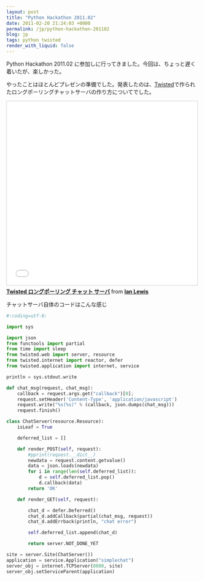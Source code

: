 ```yaml
---
layout: post
title: "Python Hackathon 2011.02"
date: 2011-02-20 21:24:03 +0000
permalink: /jp/python-hackathon-201102
blog: jp
tags: python twisted
render_with_liquid: false
---
```


Python Hackathon 2011.02 に参加しに行ってきました。今回は、ちょっと遅く着いたが、楽しかった。

やったことはほとんどプレゼンの準備でした。発表したのは、[Twisted](http://twistedmatrix.com/)で作られたロングポーリングチャットサーバの作り方についてでした。

<iframe src="//www.slideshare.net/slideshow/embed_code/key/xrp8u56T9XPIn0" width="595" height="485" frameborder="0" marginwidth="0" marginheight="0" scrolling="no" style="border:1px solid #CCC; border-width:1px; margin-bottom:5px; max-width: 100%;" allowfullscreen> </iframe> <div style="margin-bottom:5px"> <strong> <a href="//www.slideshare.net/IanMLewis/twisted" title="Twisted ロングポーリング チャット サーバ" target="_blank">Twisted ロングポーリング チャット サーバ</a> </strong> from <strong><a href="https://www.slideshare.net/IanMLewis" target="_blank">Ian Lewis</a></strong> </div>

チャットサーバ自体のコードはこんな感じ

```python
#:coding=utf-8:

import sys

import json
from functools import partial
from time import sleep
from twisted.web import server, resource
from twisted.internet import reactor, defer
from twisted.application import internet, service

println = sys.stdout.write

def chat_msg(request, chat_msg):
    callback = request.args.get("callback")[0];
    request.setHeader('Content-Type', 'application/javascript')
    request.write("%s(%s)" % (callback, json.dumps(chat_msg)))
    request.finish()

class ChatServer(resource.Resource):
    isLeaf = True

    deferred_list = []

    def render_POST(self, request):
        #pprint(request.__dict__)
        newdata = request.content.getvalue()
        data = json.loads(newdata)
        for i in range(len(self.deferred_list)):
            d = self.deferred_list.pop()
            d.callback(data)
        return 'OK'

    def render_GET(self, request):

        chat_d = defer.Deferred()
        chat_d.addCallback(partial(chat_msg, request))
        chat_d.addErrback(println, "chat error")

        self.deferred_list.append(chat_d)

        return server.NOT_DONE_YET

site = server.Site(ChatServer())
application = service.Application("simplechat")
server_obj = internet.TCPServer(8080, site)
server_obj.setServiceParent(application)
```

